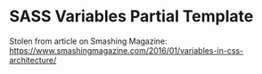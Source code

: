 SASS Variables Partial Template 
================

Stolen from article on Smashing Magazine: https://www.smashingmagazine.com/2016/01/variables-in-css-architecture/